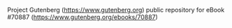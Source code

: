 Project Gutenberg (https://www.gutenberg.org) public repository for
eBook #70887 (https://www.gutenberg.org/ebooks/70887)
